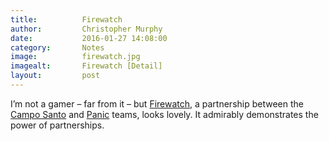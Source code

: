 ```yaml
---
title:			Firewatch
author:			Christopher Murphy
date:			2016-01-27 14:08:00
category: 		Notes
image:			firewatch.jpg
imagealt:		Firewatch [Detail]
layout:			post
---
```



I’m not a gamer – far from it – but [Firewatch][01], a partnership between the [Campo Santo][02] and [Panic][03] teams, looks lovely. It admirably demonstrates the power of partnerships.


[01]: http://www.firewatchgame.com "Firewatch"
[02]: http://www.camposanto.com "Campo Santo is a small but scrappy video game studio in San Francisco. We're making a game called Firewatch."
[03]: http://www.panic.com "Shockingly Good Software"